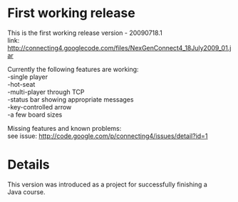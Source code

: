 # First working release #

This is the first working release version - 20090718.1<br>
link: <a href='http://connecting4.googlecode.com/files/NexGenConnect4_18July2009_01.jar'>http://connecting4.googlecode.com/files/NexGenConnect4_18July2009_01.jar</a> <br>

Currently the following features are working:<br>
-single player<br>
-hot-seat<br>
-multi-player through TCP<br>
-status bar showing appropriate messages<br>
-key-controlled arrow<br>
-a few board sizes<br>

Missing features and known problems:<br>
see issue: <a href='http://code.google.com/p/connecting4/issues/detail?id=1'>http://code.google.com/p/connecting4/issues/detail?id=1</a> <br>

<h1>Details</h1>

This version was introduced as a project for successfully finishing a<br>
Java course.<br>